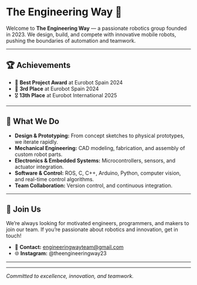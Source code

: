 # The Engineering Way 🤖

Welcome to **The Engineering Way** — a passionate robotics group founded in 2023. We design, build, and compete with innovative mobile robots, pushing the boundaries of automation and teamwork.

---

## 🏆 Achievements

- 🥇 **Best Project Award** at Eurobot Spain 2024
- 🥉 **3rd Place** at Eurobot Spain 2024
- 🎖 **13th Place** at Eurobot International 2025

---

## 🔧 What We Do

- **Design & Prototyping:** From concept sketches to physical prototypes, we iterate rapidly.
- **Mechanical Engineering:** CAD modeling, fabrication, and assembly of custom robot parts.
- **Electronics & Embedded Systems:** Microcontrollers, sensors, and actuator integration.
- **Software & Control:** ROS, C, C++, Arduino, Python, computer vision, and real-time control algorithms.
- **Team Collaboration:** Version control, and continuous integration.

---

## 🚀 Join Us

We’re always looking for motivated engineers, programmers, and makers to join our team. If you’re passionate about robotics and innovation, get in touch!

- 📧 **Contact:** engineeringwayteam@gmail.com
- 🌐 **Instagram:** @theengineeringway23
  
---
<!--
## 📂 Projects

Check out our featured repositories:

- [**ew-eurobot-2024**](https://github.com/the-engineering-way/ew-eurobot-2024) – Our award-winning robot for Eurobot Spain 2024.
- [**autonomous-navigator**](https://github.com/the-engineering-way/autonomous-navigator) – Path planning and navigation module.
- [**vision-system**](https://github.com/the-engineering-way/vision-system) – Computer vision algorithms for object detection and localization.
-->

---

*Committed to excellence, innovation, and teamwork.*
